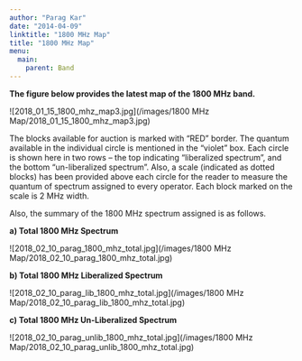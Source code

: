 ```yaml
---
author: "Parag Kar"
date: "2014-04-09"
linktitle: "1800 MHz Map"
title: "1800 MHz Map"
menu:
  main:
    parent: Band
---
```



**The figure below provides the latest map of the 1800 MHz band.**

![2018_01_15_1800_mhz_map3.jpg](/images/1800 MHz Map/2018_01_15_1800_mhz_map3.jpg)

The blocks available for auction is marked with “RED” border. The quantum available in the individual circle is mentioned in the “violet” box. Each circle is shown here in two rows – the top indicating “liberalized spectrum”, and the bottom “un-liberalized spectrum”. Also, a scale (indicated as dotted blocks) has been provided above each circle for the reader to measure the quantum of spectrum assigned to every operator. Each block marked on the scale is 2 MHz width.

Also, the summary of the 1800 MHz spectrum assigned is as follows.

**a) Total 1800 MHz Spectrum**

![2018_02_10_parag_1800_mhz_total.jpg](/images/1800 MHz Map/2018_02_10_parag_1800_mhz_total.jpg)

**b) Total 1800 MHz Liberalized Spectrum**

![2018_02_10_parag_lib_1800_mhz_total.jpg](/images/1800 MHz Map/2018_02_10_parag_lib_1800_mhz_total.jpg)

**c) Total 1800 MHz Un-Liberalized Spectrum**

![2018_02_10_parag_unlib_1800_mhz_total.jpg](/images/1800 MHz Map/2018_02_10_parag_unlib_1800_mhz_total.jpg)

